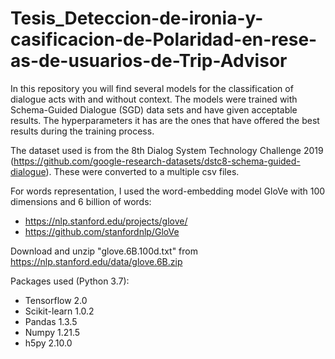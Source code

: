 # Tesis_Deteccion-de-ironia-y-casificacion-de-Polaridad-en-rese-as-de-usuarios-de-Trip-Advisor

In this repository you will find several models for the classification of dialogue acts with and without context. The models were trained with Schema-Guided Dialogue (SGD) data sets and have given acceptable results. The hyperparameters it has are the ones that have offered the best results during the training process.

The dataset used is from the 8th Dialog System Technology Challenge 2019 (https://github.com/google-research-datasets/dstc8-schema-guided-dialogue). These were converted to a multiple csv files.

For words representation, I used the word-embedding model GloVe with 100 dimensions and 6 billion of words:
- https://nlp.stanford.edu/projects/glove/
- https://github.com/stanfordnlp/GloVe

Download and unzip "glove.6B.100d.txt" from https://nlp.stanford.edu/data/glove.6B.zip

Packages used (Python 3.7):
- Tensorflow 2.0
- Scikit-learn 1.0.2
- Pandas 1.3.5
- Numpy 1.21.5
- h5py 2.10.0
